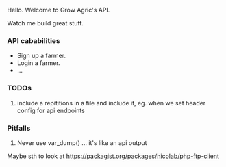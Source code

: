 Hello. Welcome to Grow Agric's API.

Watch me build great stuff.

### API cababilities
* Sign up a farmer.
* Login a farmer.
* ...


### TODOs

1. include a repititions in a file and include it, eg. when we set header config for api endpoints


### Pitfalls
1. Never use var_dump() ... it's like an api output


Maybe sth to look at https://packagist.org/packages/nicolab/php-ftp-client
